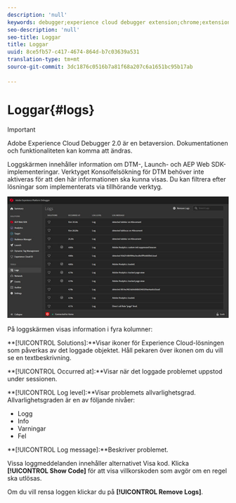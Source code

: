 ```yaml
---
description: 'null'
keywords: debugger;experience cloud debugger extension;chrome;extension;logs
seo-description: 'null'
seo-title: Loggar
title: Loggar
uuid: 8ce5fb57-c417-4674-864d-b7c03639a531
translation-type: tm+mt
source-git-commit: 3dc1876c0516b7a81f68a207c6a1651bc95b17ab

---
```



# Loggar{#logs}

>[!IMPORTANT]
>
>Adobe Experience Cloud Debugger 2.0 är en betaversion. Dokumentationen och funktionaliteten kan komma att ändras.

Loggskärmen innehåller information om DTM-, Launch- och AEP Web SDK-implementeringar. Verktyget Konsolfelsökning för DTM behöver inte aktiveras för att den här informationen ska kunna visas. Du kan filtrera efter lösningar som implementerats via tillhörande verktyg.

![](assets/logs.jpg)

På loggskärmen visas information i fyra kolumner:

**[!UICONTROL Solutions]:**Visar ikoner för Experience Cloud-lösningen som påverkas av det loggade objektet. Håll pekaren över ikonen om du vill se en textbeskrivning.

**[!UICONTROL Occurred at]:**Visar när det loggade problemet uppstod under sessionen.

**[!UICONTROL Log level]:**Visar problemets allvarlighetsgrad. Allvarlighetsgraden är en av följande nivåer:

* Logg
* Info
* Varningar
* Fel

**[!UICONTROL Log message]:**Beskriver problemet.

Vissa loggmeddelanden innehåller alternativet Visa kod. Klicka **[!UICONTROL Show Code]** för att visa villkorskoden som avgör om en regel ska utlösas.

Om du vill rensa loggen klickar du på **[!UICONTROL Remove Logs]**.
